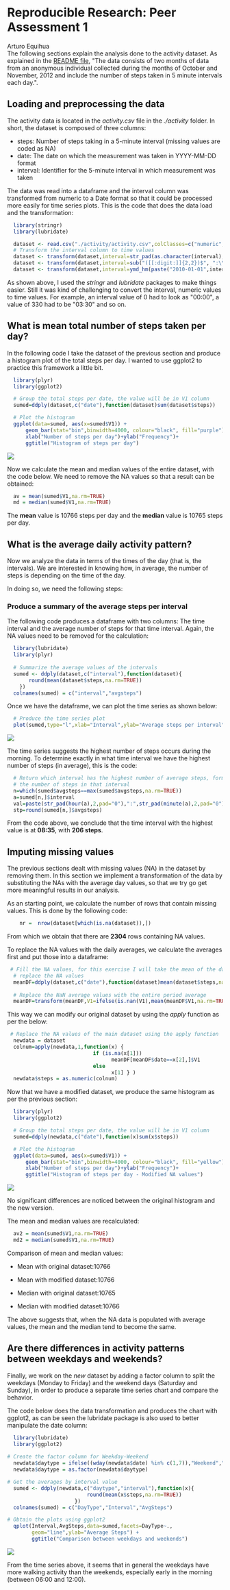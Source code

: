 # Reproducible Research: Peer Assessment 1
Arturo Equihua  
The following sections explain the analysis done to the activity dataset. As explained in the [README file](https://github.com/aequihua/RepData_PeerAssessment1/blob/master/README.md), "The data consists of two months of data from an anonymous individual collected during the months of October and November, 2012 and include the number of steps taken in 5 minute intervals each day.". 

## Loading and preprocessing the data
The activity data is located in the *activity.csv* file in the *./activity* folder. In short, the dataset is composed of three columns:

- steps: Number of steps taking in a 5-minute interval (missing values are coded as NA)
- date: The date on which the measurement was taken in YYYY-MM-DD format
- interval: Identifier for the 5-minute interval in which measurement was taken

The data was read into a dataframe and the interval column was transformed from numeric to a Date format so that it could be processed more easily for time series plots. This is the code that does the data load and the transformation:



```r
  library(stringr)
  library(lubridate)

  dataset <- read.csv("./activity/activity.csv",colClasses=c("numeric","Date","numeric"))
  # Transform the interval column to time values
  dataset <- transform(dataset,interval=str_pad(as.character(interval),4,pad="0"))
  dataset <- transform(dataset,interval=sub("([[:digit:]]{2,2})$", ":\\1", interval))
  dataset <- transform(dataset,interval=ymd_hm(paste("2010-01-01",interval)))
```

As shown above, I used the _stringr_ and _lubridate_ packages to make things easier. Still it was kind of challenging to convert the interval, numeric values to time values. For example, an interval value of 0 had to look as "00:00", a value of 330 had to be "03:30" and so on. 

## What is mean total number of steps taken per day?
In the following code I take the dataset of the previous section and produce a histogram plot of the total steps per day. I wanted to use ggplot2 to practice this framework a little bit.


```r
  library(plyr)
  library(ggplot2)

  # Group the total steps per date, the value will be in V1 column
  sumed=ddply(dataset,c("date"),function(dataset)sum(dataset$steps))

  # Plot the histogram
  ggplot(data=sumed, aes(x=sumed$V1)) + 
      geom_bar(stat="bin",binwidth=4000, colour="black", fill="purple")+
      xlab("Number of steps per day")+ylab("Frequency")+
      ggtitle("Histogram of steps per day")
```

![](PA1_aequihua_files/figure-html/histogram-1.png) 

Now we calculate the mean and median values of the entire dataset, with the code below. We need to remove the NA values so that a result can be obtained:


```r
  av = mean(sumed$V1,na.rm=TRUE)
  md = median(sumed$V1,na.rm=TRUE)
```

The **mean** value is 10766 steps per day and the **median** value is 10765 steps per day.


## What is the average daily activity pattern?
Now we analyze the data in terms of the times of the day (that is, the intervals). We are interested in knowing how, in average, the number of steps is depending on the time of the day. 

In doing so, we need the following steps:

### Produce a summary of the average steps per interval
The following code produces a dataframe with two columns: The time interval and the average number of steps for that time interval. Again, the NA values need to be removed for the calculation:


```r
  library(lubridate)
  library(plyr)
  
  # Summarize the average values of the intervals
  sumed <- ddply(dataset,c("interval"),function(dataset){
       round(mean(dataset$steps,na.rm=TRUE))
    })
  colnames(sumed) = c("interval","avgsteps")
```

Once we have the dataframe, we can plot the time series as shown below:


```r
  # Produce the time series plot
  plot(sumed,type="l",xlab="Interval",ylab="Average steps per interval",main="Time Series Steps",col="blue")
```

![](PA1_aequihua_files/figure-html/timeseries-1.png) 

The time series suggests the highest number of steps occurs during the morning. To determine exactly in what time interval we have the highest number of steps (in average), this is the code:


```r
  # Return which interval has the highest number of average steps, formatted as HH:MM, and include
  # the number of steps in that interval
  n=which(sumed$avgsteps==max(sumed$avgsteps,na.rm=TRUE))
  a=sumed[n,]$interval
  val=paste(str_pad(hour(a),2,pad="0"),":",str_pad(minute(a),2,pad="0"),sep="")
  stp=round(sumed[n,]$avgsteps)
```

From the code above, we conclude that the time interval with the highest value is at **08:35**, with **206 steps**. 

## Imputing missing values
The previous sections dealt with missing values (NA) in the dataset by removing them. In this section we implement a transformation of the data by substituting the NAs with the average day values, so that we try go get more meaningful results in our analysis. 

As an starting point, we calculate the number of rows that contain missing values. This is done by the following code:


```r
    nr =  nrow(dataset[which(is.na(dataset)),])
```

From which we obtain that there are **2304** rows containing NA values.

To replace the NA values with the daily averages, we calculate the averages first and put those into a dataframe:


```r
 # Fill the NA values, for this exercise I will take the mean of the day to
  # replace the NA values
  meanDF=ddply(dataset,c("date"),function(dataset)mean(dataset$steps,na.rm=TRUE))
  
  # Replace the NaN average values with the entire period average
  meanDF=transform(meanDF,V1=ifelse(is.nan(V1),mean(meanDF$V1,na.rm=TRUE),V1))
```

This way we can modify our original dataset by using the _apply_ function as per the below:


```r
 # Replace the NA values of the main dataset using the apply function
  newdata = dataset
  colnum=apply(newdata,1,function(x) { 
                            if (is.na(x[1])) 
                                  meanDF[meanDF$date==x[2],]$V1 
                            else 
                                  x[1] } )
  newdata$steps = as.numeric(colnum)
```

Now that we have a modified dataset, we produce the same histogram as per the previous section:


```r
  library(plyr)
  library(ggplot2)

  # Group the total steps per date, the value will be in V1 column
  sumed=ddply(newdata,c("date"),function(x)sum(x$steps))

  # Plot the histogram
  ggplot(data=sumed, aes(x=sumed$V1)) + 
      geom_bar(stat="bin",binwidth=4000, colour="black", fill="yellow")+
      xlab("Number of steps per day")+ylab("Frequency")+
      ggtitle("Histogram of steps per day - Modified NA values")
```

![](PA1_aequihua_files/figure-html/histogram2-1.png) 

No significant differences are noticed between the original histogram and the new version.

The mean and median values are recalculated:


```r
  av2 = mean(sumed$V1,na.rm=TRUE)
  md2 = median(sumed$V1,na.rm=TRUE)
```

Comparison of mean and median values:

  - Mean with original dataset:10766
  - Mean with modified dataset:10766

  - Median with original dataset:10765
  - Median with modified dataset:10766

The above suggests that, when the NA data is populated with average values, the mean and the median tend to become the same.

## Are there differences in activity patterns between weekdays and weekends?
Finally, we work on the _new_ dataset by adding a factor column to split the weekdays (Monday to Friday) and the weekend days (Saturday and Sunday), in order to produce a separate time series chart and compare the behavior. 

The code below does the data transformation and produces the chart with ggplot2, as can be seen the lubridate package is also used to better manipulate the date column:



```r
  library(lubridate)
  library(ggplot2)
  
# Create the factor column for Weekday-Weekend
  newdata$daytype = ifelse((wday(newdata$date) %in% c(1,7)),"Weekend","Weekday")
  newdata$daytype = as.factor(newdata$daytype)

# Get the averages by interval value
  sumed <- ddply(newdata,c("daytype","interval"),function(x){
                          round(mean(x$steps,na.rm=TRUE))
                      })
  colnames(sumed) = c("DayType","Interval","AvgSteps")

# Obtain the plots using ggplot2
  qplot(Interval,AvgSteps,data=sumed,facets=DayType~.,
        geom="line",ylab="Average Steps") +
        ggtitle("Comparison between weekdays and weekends")
```

![](PA1_aequihua_files/figure-html/splithist-1.png) 


From the time series above, it seems that in general the weekdays have more walking activity than the weekends, especially early in the morning (between 06:00 and 12:00).


